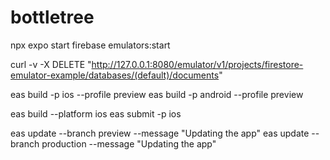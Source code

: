 # bottletree

npx expo start
firebase emulators:start

curl -v -X DELETE "http://127.0.0.1:8080/emulator/v1/projects/firestore-emulator-example/databases/(default)/documents"

eas build -p ios --profile preview
eas build -p android --profile preview

eas build --platform ios
eas submit -p ios

eas update --branch preview --message "Updating the app"
eas update --branch production --message "Updating the app"
